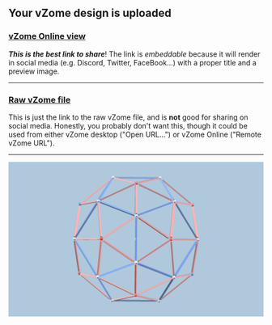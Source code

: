 ## Your vZome design is uploaded

### [vZome Online view][embed]

***This is the best link to share***!  The link is *embeddable* because it will render in social media (e.g. Discord, Twitter, FaceBook...) with a proper title and a preview image.

---

### [Raw vZome file][raw]

This is just the link to the raw vZome file, and is **not** good for
sharing on social media.
Honestly, you probably don't want this, though it could be used from either
vZome desktop ("Open URL...") or vZome Online ("Remote vZome URL").

---

![Image](<Pentakis-Dodecahedron.png>)


[embed]: <https://vzome.com/app/embed.py?url=https://raw.githubusercontent.com/John-Kostick/vzome-sharing/main/2021/09/17/08-15-01-Pentakis-Dodecahedron/Pentakis-Dodecahedron.vZome>
[raw]: <https://raw.githubusercontent.com/John-Kostick/vzome-sharing/main/2021/09/17/08-15-01-Pentakis-Dodecahedron/Pentakis-Dodecahedron.vZome>
